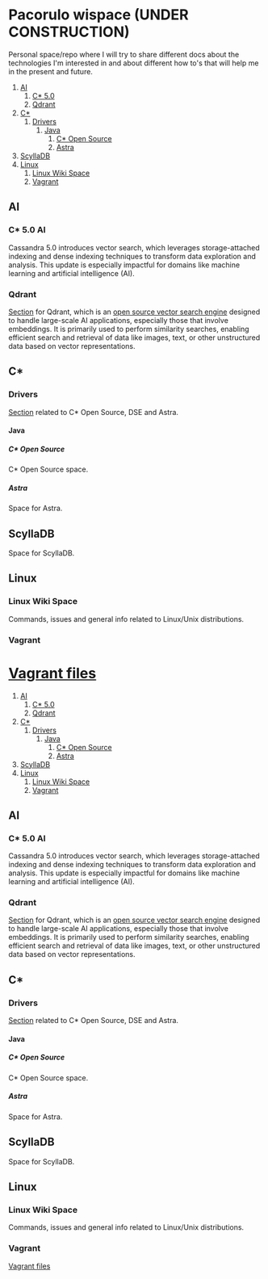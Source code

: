 # Pacorulo wispace (UNDER CONSTRUCTION)
Personal space/repo where I will try to share different docs about the technologies I'm interested in and about different how to's that will help me in the present and future.

1. [AI](AI)
   1. [C* 5.0](#C5)
   2. [Qdrant](#Qdrant)
2. [C*](#Cassandra)
    1. [Drivers](#Drivers)
       1. [Java](#Java)
          1. [C* Open Source](#OpenSource)
          2. [Astra](#Astra)
3. [ScyllaDB](#ScyllaDB)
4. [Linux](#Linux)
    1. [Linux Wiki Space](#Liwiki)
    2. [Vagrant](#Vagrant)

## AI <a name="AI"></a>
### C* 5.0 AI <a name="C5"></a>
Cassandra 5.0 introduces vector search, which leverages storage-attached indexing and dense indexing techniques to transform data exploration and analysis. This update is especially impactful for domains like machine learning and artificial intelligence (AI).
### Qdrant <a name="Qdrant"></a>
[Section](https://github.com/pacorulo/wispace/tree/main/AI/Qdrant) for Qdrant, which is an [open source vector search engine](https://github.com/qdrant/qdrant) designed to handle large-scale AI applications, especially those that involve embeddings. It is primarily used to perform similarity searches, enabling efficient search and retrieval of data like images, text, or other unstructured data based on vector representations.


  
## C* <a name="Cassandra"></a>
### Drivers <a name="Drivers"></a>
[Section](https://github.com/pacorulo/wispace/tree/main/Cassandra/drivers) related to C* Open Source, DSE and Astra.
#### Java <a name="Java"></a>
##### C* Open Source <a name="OpenSource"></a>
C* Open Source space.
##### Astra <a name="Astra"></a>
Space for Astra.

## ScyllaDB <a name="ScyllaDB"></a>
Space for ScyllaDB.

## Linux <a name="Linux"></a>
### Linux Wiki Space <a name="Liwiki"></a>
Commands, issues and general info related to Linux/Unix distributions.
### Vagrant <a name="Vagrant"></a>
[Vagrant files](https://github.com/pacorulo/wispace/tree/main/Vagrant/vagrantFiles)
=======

1. [AI](AI)
   1. [C* 5.0](#C5)
   2. [Qdrant](#Qdrant)
2. [C*](#Cassandra)
    1. [Drivers](#Drivers)
       1. [Java](#Java)
          1. [C* Open Source](#OpenSource)
          2. [Astra](#Astra)
3. [ScyllaDB](#ScyllaDB)
4. [Linux](#Linux)
    1. [Linux Wiki Space](#Liwiki)
    2. [Vagrant](#Vagrant)

## AI <a name="AI"></a>
### C* 5.0 AI <a name="C5"></a>
Cassandra 5.0 introduces vector search, which leverages storage-attached indexing and dense indexing techniques to transform data exploration and analysis. This update is especially impactful for domains like machine learning and artificial intelligence (AI).
### Qdrant <a name="Qdrant"></a>
[Section](https://github.com/pacorulo/wispace/tree/main/AI/Qdrant) for Qdrant, which is an [open source vector search engine](https://github.com/qdrant/qdrant) designed to handle large-scale AI applications, especially those that involve embeddings. It is primarily used to perform similarity searches, enabling efficient search and retrieval of data like images, text, or other unstructured data based on vector representations.


  
## C* <a name="Cassandra"></a>
### Drivers <a name="Drivers"></a>
[Section](https://github.com/pacorulo/wispace/tree/main/Cassandra/drivers) related to C* Open Source, DSE and Astra.
#### Java <a name="Java"></a>
##### C* Open Source <a name="OpenSource"></a>
C* Open Source space.
##### Astra <a name="Astra"></a>
Space for Astra.

## ScyllaDB <a name="ScyllaDB"></a>
Space for ScyllaDB.

## Linux <a name="Linux"></a>
### Linux Wiki Space <a name="Liwiki"></a>
Commands, issues and general info related to Linux/Unix distributions.
### Vagrant <a name="Vagrant"></a>
[Vagrant files](https://github.com/pacorulo/wispace/tree/main/Vagrant/vagrantFiles)

